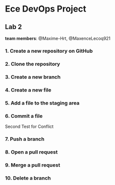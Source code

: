 # Ece DevOps Project
## Lab 2
**team members**: @Maxime-Hrt, @MaxenceLecoq921

### 1. Create a new repository on GitHub
### 2. Clone the repository
### 3. Create a new branch
### 4. Create a new file
### 5. Add a file to the staging area
### 6. Commit a file
Second Test for Conflict
### 7. Push a branch
### 8. Open a pull request
### 9. Merge a pull request
### 10. Delete a branch
